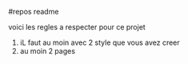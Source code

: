 #repos readme

voici les regles a respecter pour ce projet

1. iL faut au moin avec 2 style que vous avez creer 
2. au moin 2 pages 
